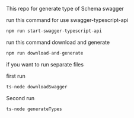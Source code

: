 This repo for generate type of Schema swagger

run this command for use swagger-typescript-api

```js
npm run start-swagger-typescript-api
```

run this command download and generate

```js
npm run download-and-generate
```

if you want to run separate files

first run 

```js
ts-node downloadSwagger
```

Second run

```js
ts-node generateTypes
```
